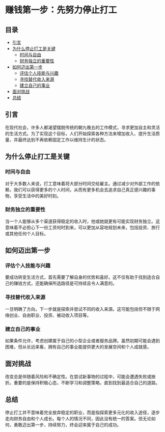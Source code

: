 # 赚钱第一步：先努力停止打工

## 目录
- [引言](#引言)
- [为什么停止打工是关键](#为什么停止打工是关键)
  - [时间与自由](#时间与自由)
  - [财务独立的重要性](#财务独立的重要性)
- [如何迈出第一步](#如何迈出第一步)
  - [评估个人技能与兴趣](#评估个人技能与兴趣)
  - [寻找替代收入来源](#寻找替代收入来源)
  - [建立自己的事业](#建立自己的事业)
- [面对挑战](#面对挑战)
- [总结](#总结)

## 引言
在现代社会，许多人都渴望摆脱传统的朝九晚五的工作模式，寻求更加自主和灵活的生活方式。为了实现这个目标，人们开始探索各种方法来增加收入、提升生活质量，并最终达到不再依赖固定工作以维持生计的状态。

## 为什么停止打工是关键
### 时间与自由
对于大多数人来说，打工意味着将大部分时间交给雇主。通过减少对外部工作的依赖，我们可以获得更多的个人时间，从而有更多机会去追求自己真正感兴趣的事物，享受生活中的美好时刻。

### 财务独立的重要性
当一个人能够从多个渠道获得稳定的收入时，他或她就更有可能实现财务独立。这意味着不必担心下一份工资何时到来，可以更加从容地规划未来，包括投资、旅行或其他任何个人目标。

## 如何迈出第一步
### 评估个人技能与兴趣
要成功转变生活方式，首先需要了解自身的优势和喜好。这不仅有助于找到适合自己的赚钱方式，还能确保所选路径是可持续且令人满意的。

### 寻找替代收入来源
一旦明确了方向，下一步就是探索并尝试不同的收入来源。这可能包括但不限于网络创业、自由职业、投资、被动收入项目等。

### 建立自己的事业
如果条件允许，考虑创建属于自己的小型企业或者服务品牌。虽然初期可能会遇到困难，但从长远来看，拥有自己的事业能提供更大的发展空间和个人成就感。

## 面对挑战
改变总是伴随着风险和不确定性。在尝试新事物的过程中，可能会遭遇失败或挫折。重要的是保持积极心态，不断学习和调整策略，直到找到最适合自己的道路。

## 总结
停止打工并不意味着完全放弃稳定的职业，而是指探索更多元化的收入途径，逐步走向财务自由和个人成长。每个人的情况不同，因此没有统一的答案。但无论如何，勇敢迈出第一步，持续努力，终会迎来属于自己的成功。